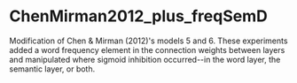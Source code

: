 # ChenMirman2012_plus_freqSemD
Modification of Chen &amp; Mirman (2012)'s models 5 and 6.
These experiments added a word frequency element in the connection weights between layers and manipulated where sigmoid inhibition occurred--in the word layer, the semantic layer, or both.
